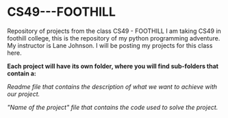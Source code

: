 # CS49---FOOTHILL
Repository of projects from the class CS49 - FOOTHILL
I am taking CS49 in foothill college, this is the repository of my python programming adventure. My instructor is Lane Johnson. I will be posting my projects for this class here.

**Each project will have its own folder, where you will find sub-folders that contain a:**


_Readme file that contains the description of what we want to achieve with our project._

_"Name of the project" file that contains the code used to solve the project._
